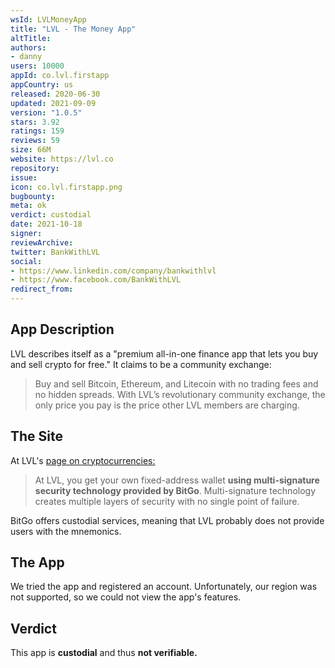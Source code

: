 ```yaml
---
wsId: LVLMoneyApp
title: "LVL - The Money App"
altTitle: 
authors:
- danny
users: 10000
appId: co.lvl.firstapp
appCountry: us
released: 2020-06-30
updated: 2021-09-09
version: "1.0.5"
stars: 3.92
ratings: 159
reviews: 59
size: 66M
website: https://lvl.co
repository: 
issue: 
icon: co.lvl.firstapp.png
bugbounty: 
meta: ok
verdict: custodial
date: 2021-10-18
signer: 
reviewArchive:
twitter: BankWithLVL
social:
- https://www.linkedin.com/company/bankwithlvl
- https://www.facebook.com/BankWithLVL
redirect_from:
---
```


## App Description
LVL describes itself as a "premium all-in-one finance app that lets you buy and sell crypto for free." It claims to be a community exchange:

> Buy and sell Bitcoin, Ethereum, and Litecoin with no trading fees and no hidden spreads. With LVL’s revolutionary community exchange, the only price you pay is the price other LVL members are charging.

## The Site
At LVL's [page on cryptocurrencies:](https://www.lvl.co/service/how-to-buy-crypto-without-fees)

> At LVL, you get your own fixed-address wallet **using multi-signature security technology provided by BitGo**. Multi-signature technology creates multiple layers of security with no single point of failure.

BitGo offers custodial services, meaning that LVL probably does not provide users with the mnemonics.

## The App
We tried the app and registered an account. Unfortunately, our region was not supported, so we could not view the app's features.

## Verdict
This app is **custodial** and thus **not verifiable.**
